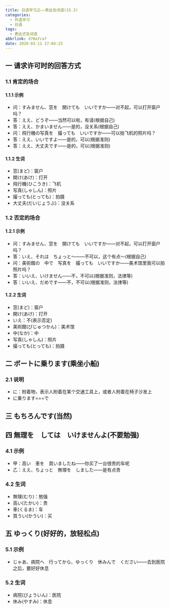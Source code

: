 ```yaml
---
title: 日语学习之——表达及词语(15.3)
categories:
  - 外语学习
  - 日语
tags:
  - 表达式及词语
abbrlink: d70afca7
date: 2020-03-11 17:04:23
---
```

## 一 请求许可时的回答方式

### 1.1 肯定的场合

#### 1.1.1 示例

* 问：すみません、窓を　開けても　いいですか——对不起，可以打开窗户吗？
* 答：ええ、どうぞ——当然可以啦，有请(根据自己)
* 答：ええ、かまいません——是的，没关系(根据自己)
* 问：飛行機の写真を　撮っても　いいですか——可以拍飞机的照片吗？
* 答：ええ、いいですよ——是的，可以(根据准则)
* 答：ええ、大丈夫です——是的，可以(根据准则)

<!--more-->

#### 1.1.2 生词

* 窓(まど)：窗户
* 開け(あけ)：打开
* 飛行機(ひこうき)：飞机
* 写真(しゃしん)：照片
* 撮っても(とっても)：拍摄
* 大丈夫(だいじょうぶ)：没关系

### 1.2 否定的场合

#### 1.2.1 示例

* 问：すみません、窓を　開けても　いいですか——对不起，可以打开窗户吗？
* 答：いえ、それは　ちょっと〜——不可以，这个有点～(根据自己)
* 问：美術館の　中で　写真を　撮っても　いいですか——美术馆里我可以拍照片吗？
* 答：いいえ、いけません——不，不可以(根据准则，法律等)
* 答：いいえ、だめです——不，不可以(根据准则，法律等)

#### 1.2.2 生词

* 窓(まど)：窗户
* 開け(あけ)：打开
* いえ：不(表示否定)
* 美術館(びじゅつかん)：美术馆
* 中(なか)：中
* 写真(しゃしん)：照片
* 撮っても(とっても)：拍摄

## 二 ボートに乗ります(乘坐小船)

### 2.1 说明

* に：附着物，表示人附着在某个交通工具上，或者人附着在椅子沙发上
* に乗ります===で

## 三 もちろんです(当然)

## 四 無理を　しては　いけませんよ(不要勉强)

### 4.1 示例

* 甲：高い　車を　買いましたね——你买了一台很贵的车呢
* 乙：ええ、ちょっと　無理を　しました——是有点贵

### 4.2 生词

* 無理(むり)：勉强
* 高い(たかい)：贵
* 車(くるま)：车
* 買うい(かうい)：买

## 五 ゆっくり(好好的，放轻松点)

### 5.1 示例

* じゃあ、病院へ　行ってから、ゆっくり　休みんで　ください——去到医院之后，要好好休息

### 5.2 生词

* 病院(びょういん)：医院
* 休み(やすみ)：休息